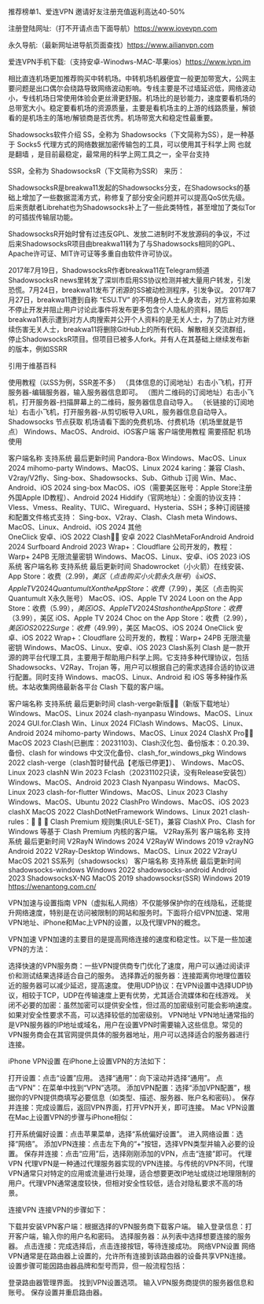 推荐榜单1、爱连VPN 邀请好友注册充值返利高达40-50% 

注册登陆网址:（打不开请点击下面导航）https://www.iovevpn.com

永久导航:（最新网址进导航页面查找）https://www.ailianvpn.com

爱连VPN手机下载:（支持安卓-Winodws-MAC-苹果ios）https://www.ivpn.im

相比直连机场更加推荐购买中转机场。中转机场机器便宜一般更加带宽大，公网主要问题是出口偶尔会绕路导致网络波动影响。专线主要是不过墙延迟低，网络波动小，专线机场日常使用体验会更丝滑更舒服。机场比的是钞能力，速度要看机场的总带宽大小。稳定要看机场的资源质量，主要是看机场主的上游的线路质量，解锁看的是机场主的落地/解锁商是否优秀。机场带宽大和稳定性最重要。

Shadowsocks软件介绍
SS，全称为 Shadowsocks（下文简称为SS），是一种基于 Socks5 代理方式的网络数据加密传输包的工具，可以使用其于科学上网 也就是翻墙 ，是目前最稳定，最常用的科学上网工具之一，全平台支持

SSR，全称为 ShadowsocksR（下文简称为SSR） 来历：

ShadowsocksR是breakwa11发起的Shadowsocks分支，在Shadowsocks的基础上增加了一些数据混淆方式，称修复了部分安全问题并可以提高QoS优先级。后来贡献者Librehat也为Shadowsocks补上了一些此类特性，甚至增加了类似Tor的可插拔传输层功能。

ShadowsocksR开始时曾有过违反GPL、发放二进制时不发放源码的争议，不过后来ShadowsocksR项目由breakwa11转为了与Shadowsocks相同的GPL、Apache许可证、MIT许可证等多重自由软件许可协议。

2017年7月19日，ShadowsocksR作者breakwa11在Telegram频道ShadowsocksR news里转发了深圳市启用SS协议检测并被大量用户转发，引发恐慌。7月24日，breakwa11发布了闭源的SS被动检测程序，引发争议。 2017年7月27日，breakwa11遭到自称 “ESU.TV” 的不明身份人士人身攻击，对方宣称如果不停止开发并阻止用户讨论此事件将发布更多包含个人隐私的资料，随后breakwa11表示遭到对方人肉搜索并公开个人资料的是无关人士，为了防止对方继续伤害无关人士，breakwa11将删除GitHub上的所有代码、解散相关交流群组，停止ShadowsocksR项目。但项目已被多人fork。并有人在其基础上继续发布新的版本，例如SSRR

引用于维基百科

使用教程（以SS为例，SSR差不多）
（具体信息的订阅地址）右击小飞机，打开服务器-编辑服务器，输入服务器信息即可。
（图片二维码的订阅地址）右击小飞机，打开服务器-扫描屏幕上的二维码，服务器信息自动导入。
（长链接的订阅地址）右击小飞机，打开服务器-从剪切板导入URL，服务器信息自动导入。
Shadowsocks 节点获取
机场请看下面的免费机场、付费机场（机场里就是节点）
Windows、MacOS、Android、iOS客户端
客户端使用教程 需要搭配 机场 使用

客户端名称	支持系统	最后更新时间
Pandora-Box	Windows、MacOS、Linux	2024
mihomo-party	Windows、MacOS、Linux	2024
karing：兼容 Clash、V2ray/V2fly、Sing-box、Shadowsocks、Sub、Github 订阅	Win、Mac、Android、iOS	2024
sing-box	MacOS、iOS（需要美区账号：Apple Store注册外国Apple ID教程）、Android	2024
Hiddify（官网地址）：全面的协议支持：Vless、Vmess、Reality、TUIC、Wireguard、Hysteria、SSH；多种订阅链接和配置文件格式支持： Sing-box、V2ray、Clash、Clash meta	Windows、MacOS、Linux、Android、iOS	2024
其他	
OneClick	安卓、iOS	2022
Clash👍🏻	安卓	2022
ClashMetaForAndroid	Android	2024
Surfboard	Android	2023
Wrap+：Cloudflare 公司开发的，教程：Warp+ 24PB 无限流量密钥	Windows、MacOS、Linux、安卓、iOS	2023
iOS系统
客户端名称	支持系统	最后更新时间
Shadowrocket（小火箭）在线安装、App Store：收费（$2.99)，美区（点击购买小火箭永久账号）👍	iOS、Apple TV	2024
Quantumult X on the App Store：收费（$7.99），美区（点击购买Quantumult X永久账号）	MacOS、iOS、Apple TV	2024
Loon on the App Store：收费（$5.99），美区	iOS、Apple TV	2024
Stash on the App Store：收费（$3.99），美区	iOS、Apple TV	2024
Choc on the App Store：收费（$2.99），美区	iOS	2022
Surge：收费（$49.99），美区	MacOS、iOS	2024
OneClick	安卓、iOS	2022
Wrap+：Cloudflare 公司开发的，教程：Warp+ 24PB 无限流量密钥	Windows、MacOS、Linux、安卓、iOS	2023
Clash系列
Clash 是一款开源的跨平台代理工具，主要用于帮助用户科学上网。它支持多种代理协议，包括 Shadowsocks、V2Ray、Trojan 等，用户可以根据自己的需求选择合适的协议进行配置。同时支持 Windows、macOS、Linux、Android 和 iOS 等多种操作系统。本站收集网络最新各平台 Clash 下载的客户端。

客户端名称	支持系统	最后更新时间
clash-verge新版👍🏻（新版下载地址）	Windows、MacOS、Linux	2024
clash-nyanpasu	Windows、MacOS、Linux	2024
GUI.for.Clash	Win、Linux	2024
FlClash	Windows、MacOS、Linux、Android	2024
mihomo-party	Windows、MacOS、Linux	2024
ClashX Pro👍🏻	MacOS	2023
Clash(已删库：20231103)、Clash汉化包、备份版本：0.20.39、备份、clash for windows 中文汉化备份、clash_for_windows_pkg	Windows	2022
clash-verge（clash暂时替代品【老版已停更】）、	Windows、MacOS、Linux	2023
clashN	Win	2023
Fclash（20231102只读，没有Release安装包）	Windows、MacOS、Android	2023
Clash Nyanpasu	Windows、MacOS、Linux	2023
clash-for-flutter	Windows、MacOS、Linux	2023
Clashy	Windows、MacOS、Ubuntu	2022
ClashPro	Windows、MacOS、iOS	2023
clashX	MacOS	2022
ClashDotNetFramework	Windows、Linux	2021
clash-rules：🦄️ 🎃 👻 Clash Premium 规则集(RULE-SET)，兼容 ClashX Pro、Clash for Windows 等基于 Clash Premium 内核的客户端。
V2Ray系列
客户端名称	支持系统	最后更新时间
V2RayN	Windows	2024
V2RayW	Windows	2019
v2rayNG	Android	2022
V2Ray-Desktop	Windows、MacOS、Linux	2022
V2rayU	MacOS	2021
SS系列（shadowsocks）
客户端名称	支持系统	最后更新时间
shadowsocks-windows	Windows	2022
shadowsocks-android	Android	2023
ShadowsocksX-NG	MacOS	2019
shadowsocksr(SSR)	Windows	2019
https://wenantong.com.cn/

VPN加速与设置指南
VPN（虚拟私人网络）不仅能够保护你的在线隐私，还能提升网络速度，特别是在访问被限制的网站和服务时。下面将介绍VPN加速、常用VPN地址、iPhone和Mac上VPN的设置，以及代理VPN的概念。

VPN加速
VPN加速的主要目的是提高网络连接的速度和稳定性。以下是一些加速VPN的方法：

选择快速的VPN服务商：一些VPN提供商专门优化了速度，用户可以通过阅读评价和测试结果选择适合自己的服务。
选择靠近的服务器：连接距离你地理位置较近的服务器可以减少延迟，提高速度。
使用UDP协议：在VPN设置中选择UDP协议，相较于TCP，UDP在传输速度上更有优势，尤其适合流媒体和在线游戏。
关闭不必要的加密：虽然加密可以提供安全性，但过高的加密级别可能会影响速度。如果对安全性要求不高，可以选择较低的加密级别。
VPN地址
VPN地址通常指的是VPN服务器的IP地址或域名，用户在设置VPN时需要输入这些信息。常见的VPN服务商会在其官网提供具体的服务器地址，用户可以选择适合的服务器进行连接。

iPhone VPN设置
在iPhone上设置VPN的方法如下：

打开设置：点击“设置”应用。
选择“通用”：向下滚动并选择“通用”。
点击“VPN”：在菜单中找到“VPN”选项。
添加VPN配置：选择“添加VPN配置”，根据你的VPN提供商填写必要信息（如类型、描述、服务器、账户名和密码）。
保存并连接：完成设置后，返回VPN界面，打开VPN开关，即可连接。
Mac VPN设置
在Mac上设置VPN的步骤与iPhone相似：

打开系统偏好设置：点击苹果菜单，选择“系统偏好设置”。
进入网络设置：选择“网络”。
添加VPN连接：点击左下角的“+”按钮，选择VPN类型并输入必要的设置。
保存并连接：点击“应用”后，选择刚刚添加的VPN，点击“连接”即可。
代理VPN
代理VPN是一种通过代理服务器实现的VPN连接。与传统的VPN不同，代理VPN通常只对特定的应用或流量进行处理，适合想要更改IP地址或绕过地理限制的用户。代理VPN通常速度较快，但相对安全性较低，适合对隐私要求不高的场景。

连接VPN
连接VPN的步骤如下：

下载并安装VPN客户端：根据选择的VPN服务商下载客户端。
输入登录信息：打开客户端，输入你的用户名和密码。
选择服务器：从列表中选择想要连接的服务器。
点击连接：完成选择后，点击连接按钮，等待连接成功。
网络VPN设置
网络VPN通常是在路由器上设置的，允许所有连接到该路由器的设备共享VPN连接。设置步骤可能因路由器品牌和型号而异，但一般流程包括：

登录路由器管理界面。
找到VPN设置选项。
输入VPN服务商提供的服务器信息和账号。
保存设置并重启路由器。
